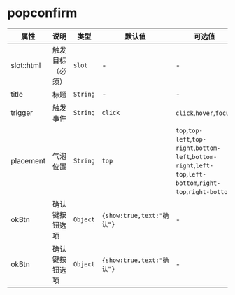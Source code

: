 # popconfirm


<template>
	<coding
		:code="datas"
		title="popconfirm"
		content="这样做相比modal会更简洁。"
	>
		<y-popconfirm
			title="是否删除该文件？"
			:ok-cbk="dels1"
		>
			<y-button slot="html">hello</y-button>
		</y-popconfirm>
	</coding>
</template>
<script>
export default {
	data(){
		return {
datas:
`<template>
	<y-popconfirm
		title="是否删除该文件？"
		:ok-cbk="dels1"
	>
		<y-button slot="html">hello</y-button>
	</y-popconfirm>
</template>
`
		}
	},
	methods:{
		dels1(){
			this.$notify("删除成功")
		}
	}
}
</script>


|    属性    |       说明       |   类型   |          默认值           |                                                    可选值                                                     |
| ---------- | ---------------- | -------- | ------------------------- | ------------------------------------------------------------------------------------------------------------- |
| slot::html | 触发目标（必须） | `slot`   | -                         | -                                                                                                             |
| title      | 标题             | `String` | -                         | -                                                                                                             |
| trigger    | 触发事件         | `String` | `click`                   | `click`,`hover`,`focus`                                                                                       |
| placement  | 气泡位置         | `String` | `top`                     | `top`,`top-left`,`top-right`,`bottom-left`,`bottom-right`,`left-top`,`left-bottom`,`right-top`,`right-bottom` |
| okBtn      | 确认键按钮选项   | `Object` | `{show:true,text:"确认"}` | -                                                                                                             |
| okBtn      | 确认键按钮选项   | `Object` | `{show:true,text:"确认"}` | -                                                                                                             |
